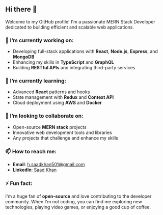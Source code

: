 ## Hi there 👋  
Welcome to my GitHub profile! I'm a passionate MERN Stack Developer dedicated to building efficient and scalable web applications.

### 🔭 I’m currently working on:
- Developing full-stack applications with **React**, **Node.js**, **Express**, and **MongoDB**
- Enhancing my skills in **TypeScript** and **GraphQL**
- Building **RESTful APIs** and integrating third-party services

### 🌱 I’m currently learning:
- Advanced **React** patterns and hooks
- State management with **Redux** and **Context API**
- Cloud deployment using **AWS** and **Docker**

### 👯 I’m looking to collaborate on:
- Open-source **MERN stack** projects
- Innovative web development tools and libraries
- Any projects that challenge and enhance my skills

### 📫 How to reach me:
- **Email**: h.saadkhan501@gmail.com
- **LinkedIn**: [Saad Khan](https://www.linkedin.com/in/hsaad-khan/)

### ⚡ Fun fact:
I'm a huge fan of **open-source** and love contributing to the developer community. When I'm not coding, you can find me exploring new technologies, playing video games, or enjoying a good cup of coffee.
